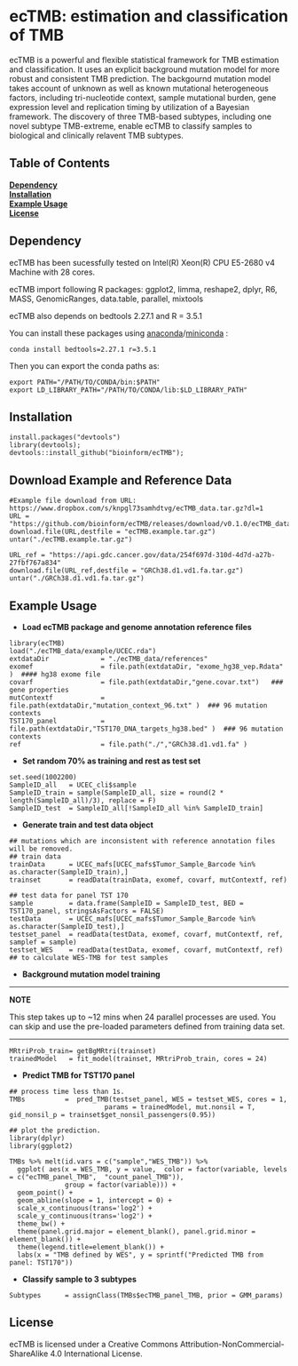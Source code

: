 # ecTMB: estimation and classification of TMB

ecTMB is a powerful and flexible statistical framework for TMB estimation and classification. It uses an explicit background mutation model for more robust and consistent TMB prediction. The backgournd mutation model takes account of unknown as well as known mutational heterogeneous factors, including tri-nucleotide context, sample mutational burden, gene expression level and replication timing by utilization of a Bayesian framework. The discovery of three TMB-based subtypes, including one novel subtype TMB-extreme, enable ecTMB to classify samples to biological and clinically relavent TMB subtypes.

## Table of Contents
**[Dependency](#dependency)**<br>
**[Installation](#installation)**<br>
**[Example Usage](#example-usage)**<br>
**[License](#license)**<br>

## Dependency
ecTMB has been sucessfully tested on Intel(R) Xeon(R) CPU E5-2680 v4 Machine with 28 cores.

ecTMB import following R packages: ggplot2, limma, reshape2, dplyr, R6, MASS, GenomicRanges, data.table, parallel, mixtools

ecTMB also depends on bedtools 2.27.1 and R = 3.5.1

You can install these packages using [anaconda](https://www.anaconda.com/download)/[miniconda](https://conda.io/miniconda.html) :
```
conda install bedtools=2.27.1 r=3.5.1
```
Then you can export the conda paths as:
```
export PATH="/PATH/TO/CONDA/bin:$PATH"
export LD_LIBRARY_PATH="/PATH/TO/CONDA/lib:$LD_LIBRARY_PATH"
```

## Installation
```
install.packages("devtools")
library(devtools);
devtools::install_github("bioinform/ecTMB");
```
## Download Example and Reference Data
```
#Example file download from URL: https://www.dropbox.com/s/knpgl73samhdtvg/ecTMB_data.tar.gz?dl=1
URL = "https://github.com/bioinform/ecTMB/releases/download/v0.1.0/ecTMB_data.tar.gz"
download.file(URL,destfile = "ecTMB.example.tar.gz")
untar("./ecTMB.example.tar.gz")

URL_ref = "https://api.gdc.cancer.gov/data/254f697d-310d-4d7d-a27b-27fbf767a834"
download.file(URL_ref,destfile = "GRCh38.d1.vd1.fa.tar.gz")
untar("./GRCh38.d1.vd1.fa.tar.gz")
```


## Example Usage
* **Load ecTMB package and genome annotation reference files**
```
library(ecTMB)
load("./ecTMB_data/example/UCEC.rda")
extdataDir             = "./ecTMB_data/references"
exomef                 = file.path(extdataDir, "exome_hg38_vep.Rdata" )  #### hg38 exome file
covarf                 = file.path(extdataDir,"gene.covar.txt")   ### gene properties
mutContextf            = file.path(extdataDir,"mutation_context_96.txt" )  ### 96 mutation contexts
TST170_panel           = file.path(extdataDir,"TST170_DNA_targets_hg38.bed" )  ### 96 mutation contexts
ref                    = file.path("./","GRCh38.d1.vd1.fa" )

```
* **Set random 70% as training and rest as test set**
```
set.seed(1002200)
SampleID_all   = UCEC_cli$sample
SampleID_train = sample(SampleID_all, size = round(2 * length(SampleID_all)/3), replace = F)
SampleID_test  = SampleID_all[!SampleID_all %in% SampleID_train]
```
* **Generate train and test data object**
```
## mutations which are inconsistent with reference annotation files will be removed.
## train data
trainData      = UCEC_mafs[UCEC_mafs$Tumor_Sample_Barcode %in% as.character(SampleID_train),]
trainset       = readData(trainData, exomef, covarf, mutContextf, ref)

## test data for panel TST 170
sample         = data.frame(SampleID = SampleID_test, BED = TST170_panel, stringsAsFactors = FALSE)
testData       = UCEC_mafs[UCEC_mafs$Tumor_Sample_Barcode %in% as.character(SampleID_test),]
testset_panel  = readData(testData, exomef, covarf, mutContextf, ref, samplef = sample)
testset_WES    = readData(testData, exomef, covarf, mutContextf, ref)  ## to calculate WES-TMB for test samples
```
* **Background mutation model training** 
---
**NOTE**

This step takes up to ~12 mins when 24 parallel processes are used. You can skip 
and use the pre-loaded parameters defined from training data set.

---
```
MRtriProb_train= getBgMRtri(trainset)
trainedModel   = fit_model(trainset, MRtriProb_train, cores = 24)
```

* **Predict TMB for TST170 panel**
```
## process time less than 1s. 
TMBs          =  pred_TMB(testset_panel, WES = testset_WES, cores = 1,
                        params = trainedModel, mut.nonsil = T, gid_nonsil_p = trainset$get_nonsil_passengers(0.95))
                        
## plot the prediction.    
library(dplyr)
library(ggplot2)

TMBs %>% melt(id.vars = c("sample","WES_TMB")) %>% 
  ggplot( aes(x = WES_TMB, y = value,  color = factor(variable, levels = c("ecTMB_panel_TMB",  "count_panel_TMB")), 
              group = factor(variable))) + 
  geom_point() +
  geom_abline(slope = 1, intercept = 0) + 
  scale_x_continuous(trans='log2') +
  scale_y_continuous(trans='log2') +
  theme_bw() +
  theme(panel.grid.major = element_blank(), panel.grid.minor = element_blank()) +
  theme(legend.title=element_blank()) +
  labs(x = "TMB defined by WES", y = sprintf("Predicted TMB from panel: TST170"))
```

* **Classify sample to 3 subtypes**
```
Subtypes      = assignClass(TMBs$ecTMB_panel_TMB, prior = GMM_params)
```

## License
ecTMB is licensed under a Creative Commons Attribution-NonCommercial-ShareAlike 4.0 International License.


